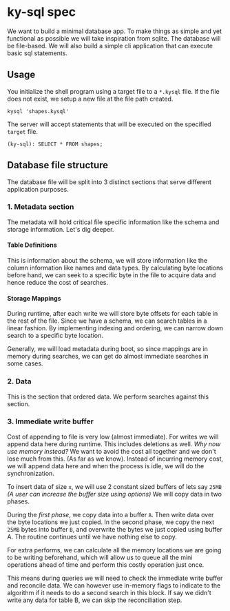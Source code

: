 # ky-sql spec

We want to build a minimal database app. To make things as simple and yet functional as possible we will take inspiration from sqlite. The database will be file-based. We will also build a simple cli application that can execute basic sql statements.

## Usage

You initialize the shell program using a target file to a `*.kysql` file. If the file does not exist, we setup a new file at the file path created.

```shell
kysql 'shapes.kysql'
```

The server will accept statements that will be executed on the specified `target` file.

```shell
(ky-sql): SELECT * FROM shapes;
```

## Database file structure

The database file will be split into 3 distinct sections that serve different application purposes.

### 1. Metadata section

The metadata will hold critical file specific information like the schema and storage information. Let's dig deeper.

#### Table Definitions

This is information about the schema, we will store information like the column information like names and data types. By calculating byte locations before hand, we can seek to a specific byte in the file to acquire data and hence reduce the cost of searches.

#### Storage Mappings

During runtime, after each write we will store byte offsets for each table in the rest of the file. Since we have a schema, we can search tables in a linear fashion. By implementing indexing and ordering, we can narrow down search to a specific byte location.

Generally, we will load metadata during boot, so since mappings are in memory during searches, we can get do almost immediate searches in some cases.

### 2. Data

This is the section that ordered data. We perform searches against this section.

### 3. Immediate write buffer

Cost of appending to file is very low (almost immediate). For writes we will append data here during runtime. This includes deletions as well. _Why now use memory instead?_ We want to avoid the cost all together and we don't lose much from this. (As far as we know). Instead of incurring memory cost, we will append data here and when the process is idle, we will do the synchronization.

To insert data of size `x`, we will use 2 constant sized buffers of lets say `25MB` _(A user can increase the buffer size using options)_ We will copy data in two phases.

During the _first phase_, we copy data into a buffer `A`. Then write data over the byte locations we just copied. In the second phase, we copy the next `25MB` bytes into buffer `B`, and overwrite the bytes we just copied using buffer A. The routine continues until we have nothing else to copy.

For extra performs, we can calculate all the memory locations we are going to be writing beforehand, which will allow us to queue all the mini operations ahead of time and perform this costly operation just once.

This means during queries we will need to check the immediate write buffer and reconcile data. We can however use in-memory flags to indicate to the algorithm if it needs to do a second search in this block. If say we didn't write any data for table B, we can skip the reconciliation step.
